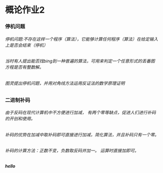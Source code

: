 # 概论作业2
### 停机问题
###### 停机问题:不存在这样一个程序（算法），它能够计算任何程序（算法）在给定输入上是否会结束（停机）  
###### 当时有人提出能否找bing到一种普遍的算法，可用来判定一个任意形式的丢番图方程是否有整数解。
###### 图灵提出停机问题，并用对角线方法运用反证法的数学原理证明
### 二进制补码
###### 由于反码在现代计算机中不方便进行加减， 有两个零等缺点，促进人们进行补码的开创和使用。
###### 补码的优势在加减中取补码即可直接进行加减，简化算法，并且补码只有一个零。
###### 补码的计算方法：正数不变，负数取反码并加一。 运算时直接加即可。
###
<h5> hello </h5>
